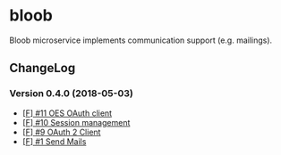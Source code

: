 # bloob
Bloob microservice implements communication support (e.g. mailings).


## ChangeLog

### Version 0.4.0 (2018-05-03)
* [[F] #11 OES OAuth client](https://github.com/Viva-con-Agua/bloob/issues/11)
* [[F] #10 Session management](https://github.com/Viva-con-Agua/bloob/issues/10)
* [[F] #9 OAuth 2 Client](https://github.com/Viva-con-Agua/bloob/issues/9)
* [[F] #1 Send Mails](https://github.com/Viva-con-Agua/bloob/issues/1)
